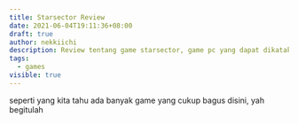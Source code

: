 ```yaml
---
title: Starsector Review
date: 2021-06-04T19:11:36+08:00
draft: true
author: nekkiichi
description: Review tentang game starsector, game pc yang dapat dikatakan underrated
tags:
  - games
visible: true
---
```

seperti yang kita tahu ada banyak game yang cukup bagus disini, yah begitulah